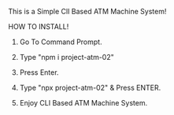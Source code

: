 This is a Simple ClI Based ATM Machine System!

HOW TO INSTALL!

1. Go To Command Prompt.

2. Type "npm i project-atm-02"

3. Press Enter.

4. Type "npx project-atm-02" & Press ENTER.

5. Enjoy CLI Based ATM Machine System.